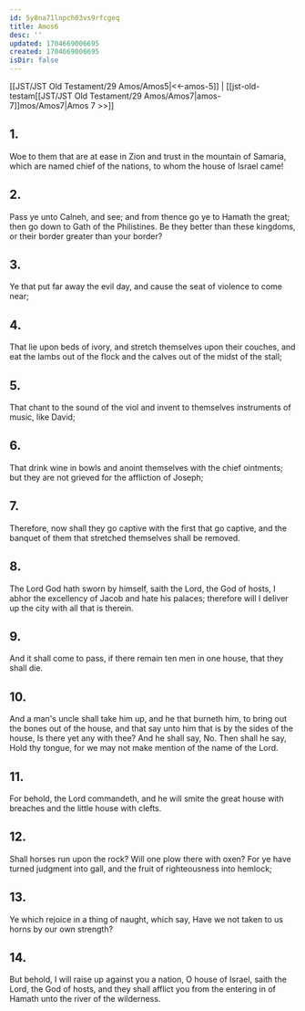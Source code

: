 ```yaml
---
id: 5y8na71lnpch03vs9rfcgeq
title: Amos6
desc: ''
updated: 1704669006695
created: 1704669006695
isDir: false
---
```

[[JST/JST Old Testament/29 Amos/Amos5|<<-amos-5]] | [[jst-old-testam[[JST/JST Old Testament/29 Amos/Amos7|amos-7]]mos/Amos7|Amos 7 >>]]
## 1.
Woe to them that are at ease in Zion and trust in the mountain of Samaria, which are named chief of the nations, to whom the house of Israel came!
## 2.
Pass ye unto Calneh, and see; and from thence go ye to Hamath the great; then go down to Gath of the Philistines. Be they better than these kingdoms, or their border greater than your border?
## 3.
Ye that put far away the evil day, and cause the seat of violence to come near;
## 4.
That lie upon beds of ivory, and stretch themselves upon their couches, and eat the lambs out of the flock and the calves out of the midst of the stall;
## 5.
That chant to the sound of the viol and invent to themselves instruments of music, like David;
## 6.
That drink wine in bowls and anoint themselves with the chief ointments; but they are not grieved for the affliction of Joseph;
## 7.
Therefore, now shall they go captive with the first that go captive, and the banquet of them that stretched themselves shall be removed.
## 8.
The Lord God hath sworn by himself, saith the Lord, the God of hosts, I abhor the excellency of Jacob and hate his palaces; therefore will I deliver up the city with all that is therein.
## 9.
And it shall come to pass, if there remain ten men in one house, that they shall die.
## 10.
And a man\'s uncle shall take him up, and he that burneth him, to bring out the bones out of the house, and that say unto him that is by the sides of the house, Is there yet any with thee? And he shall say, No. Then shall he say, Hold thy tongue, for we may not make mention of the name of the Lord.
## 11.
For behold, the Lord commandeth, and he will smite the great house with breaches and the little house with clefts.
## 12.
Shall horses run upon the rock? Will one plow there with oxen? For ye have turned judgment into gall, and the fruit of righteousness into hemlock;
## 13.
Ye which rejoice in a thing of naught, which say, Have we not taken to us horns by our own strength?
## 14.
But behold, I will raise up against you a nation, O house of Israel, saith the Lord, the God of hosts, and they shall afflict you from the entering in of Hamath unto the river of the wilderness.

